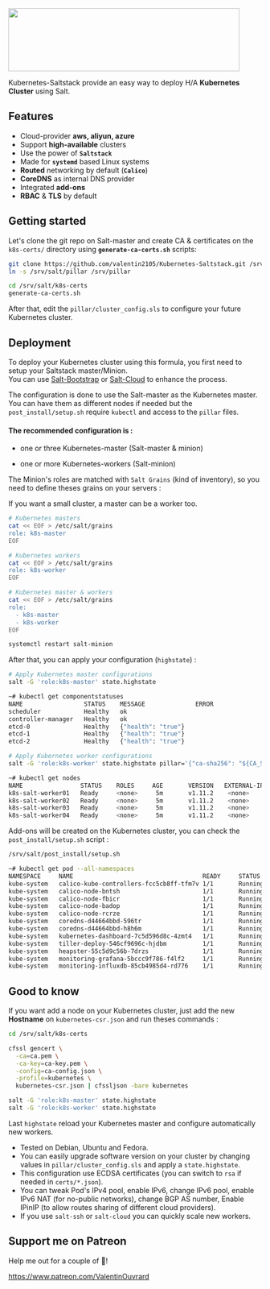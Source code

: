 <img src="https://i.imgur.com/SJAtDZk.png" width="460" height="125" >

Kubernetes-Saltstack provide an easy way to deploy H/A **Kubernetes Cluster** using Salt.

## Features

- Cloud-provider **aws, aliyun, azure**
- Support **high-available** clusters
- Use the power of **`Saltstack`**
- Made for **`systemd`** based Linux systems
- **Routed** networking by default (**`Calico`**)
- **CoreDNS** as internal DNS provider
- Integrated **add-ons**
- **RBAC** & **TLS** by default

## Getting started 

Let's clone the git repo on Salt-master and create CA & certificates on the `k8s-certs/` directory using **`generate-ca-certs.sh`** scripts:

```bash
git clone https://github.com/valentin2105/Kubernetes-Saltstack.git /srv/salt
ln -s /srv/salt/pillar /srv/pillar

cd /srv/salt/k8s-certs
generate-ca-certs.sh
```
After that, edit the `pillar/cluster_config.sls` to configure your future Kubernetes cluster.

## Deployment

To deploy your Kubernetes cluster using this formula, you first need to setup your Saltstack master/Minion.  
You can use [Salt-Bootstrap](https://docs.saltstack.com/en/stage/topics/tutorials/salt_bootstrap.html) or [Salt-Cloud](https://docs.saltstack.com/en/latest/topics/cloud/) to enhance the process. 

The configuration is done to use the Salt-master as the Kubernetes master. You can have them as different nodes if needed but the `post_install/setup.sh` require `kubectl` and access to the `pillar` files.

#### The recommended configuration is :

- one or three Kubernetes-master (Salt-master & minion)

- one or more Kubernetes-workers (Salt-minion)

The Minion's roles are matched with `Salt Grains` (kind of inventory), so you need to define theses grains on your servers :

If you want a small cluster, a master can be a worker too. 

```bash
# Kubernetes masters
cat << EOF > /etc/salt/grains
role: k8s-master
EOF

# Kubernetes workers
cat << EOF > /etc/salt/grains
role: k8s-worker
EOF

# Kubernetes master & workers
cat << EOF > /etc/salt/grains
role: 
  - k8s-master
  - k8s-worker
EOF

systemctl restart salt-minion 
```

After that, you can apply your configuration (`highstate`) :

```bash
# Apply Kubernetes master configurations
salt -G 'role:k8s-master' state.highstate

~# kubectl get componentstatuses
NAME                 STATUS    MESSAGE              ERROR
scheduler            Healthy   ok
controller-manager   Healthy   ok
etcd-0               Healthy   {"health": "true"}
etcd-1               Healthy   {"health": "true"}
etcd-2               Healthy   {"health": "true"}

# Apply Kubernetes worker configurations
salt -G 'role:k8s-worker' state.highstate pillar='{"ca-sha256": "${CA_SHA256}"}'

~# kubectl get nodes
NAME                STATUS    ROLES     AGE       VERSION   EXTERNAL-IP   OS-IMAGE 
k8s-salt-worker01   Ready     <none>     5m       v1.11.2    <none>        Ubuntu 18.04.1 LTS 
k8s-salt-worker02   Ready     <none>     5m       v1.11.2    <none>        Ubuntu 18.04.1 LTS 
k8s-salt-worker03   Ready     <none>     5m       v1.11.2    <none>        Ubuntu 18.04.1 LTS 
k8s-salt-worker04   Ready     <none>     5m       v1.11.2    <none>        Ubuntu 18.04.1 LTS 
```

Add-ons will be created on the Kubernetes cluster, you can check the `post_install/setup.sh` script :

```bash
/srv/salt/post_install/setup.sh

~# kubectl get pod --all-namespaces
NAMESPACE     NAME                                    READY     STATUS    RESTARTS   AGE
kube-system   calico-kube-controllers-fcc5cb8ff-tfm7v 1/1       Running   0          1m
kube-system   calico-node-bntsh                       1/1       Running   0          1m
kube-system   calico-node-fbicr                       1/1       Running   0          1m
kube-system   calico-node-badop                       1/1       Running   0          1m
kube-system   calico-node-rcrze                       1/1       Running   0          1m
kube-system   coredns-d44664bbd-596tr                 1/1       Running   0          1m
kube-system   coredns-d44664bbd-h8h6m                 1/1       Running   0          1m
kube-system   kubernetes-dashboard-7c5d596d8c-4zmt4   1/1       Running   0          1m
kube-system   tiller-deploy-546cf9696c-hjdbm          1/1       Running   0          1m
kube-system   heapster-55c5d9c56b-7drzs               1/1       Running   0          1m
kube-system   monitoring-grafana-5bccc9f786-f4lf2     1/1       Running   0          1m
kube-system   monitoring-influxdb-85cb4985d4-rd776    1/1       Running   0          1m
```

## Good to know

If you want add a node on your Kubernetes cluster, just add the new **Hostname** on `kubernetes-csr.json` and run theses commands :

```bash
cd /srv/salt/k8s-certs

cfssl gencert \
  -ca=ca.pem \
  -ca-key=ca-key.pem \
  -config=ca-config.json \
  -profile=kubernetes \
  kubernetes-csr.json | cfssljson -bare kubernetes

salt -G 'role:k8s-master' state.highstate
salt -G 'role:k8s-worker' state.highstate
```

Last `highstate` reload your Kubernetes master and configure automatically new workers.

- Tested on Debian, Ubuntu and Fedora.
- You can easily upgrade software version on your cluster by changing values in `pillar/cluster_config.sls` and apply a `state.highstate`.
- This configuration use ECDSA certificates (you can switch to `rsa` if needed in `certs/*.json`).
- You can tweak Pod's IPv4 pool, enable IPv6, change IPv6 pool, enable IPv6 NAT (for no-public networks), change BGP AS number, Enable IPinIP (to allow routes sharing of different cloud providers).
- If you use `salt-ssh` or `salt-cloud` you can quickly scale new workers.


## Support me on Patreon
Help me out for a couple of :beers:!

https://www.patreon.com/ValentinOuvrard
